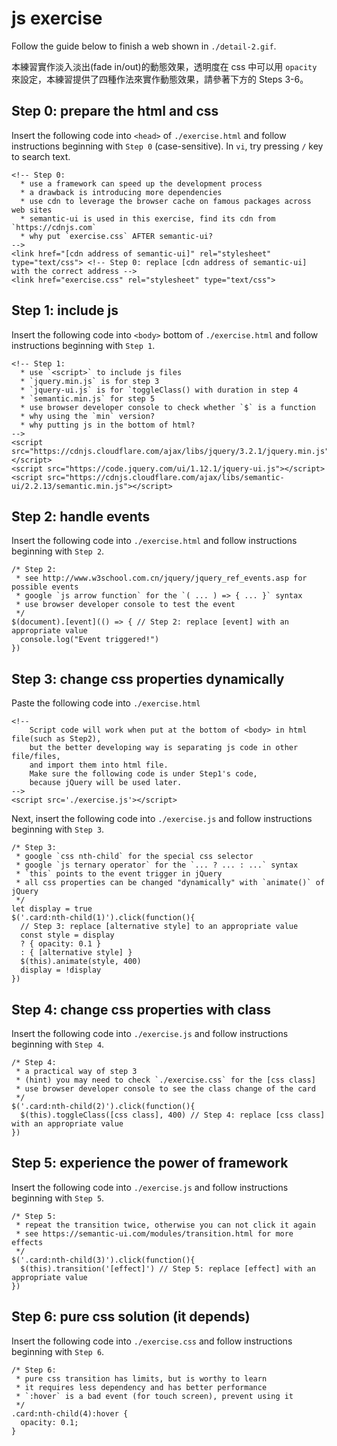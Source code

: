 # js exercise

Follow the guide below to finish a web shown in `./detail-2.gif`.

本練習實作淡入淡出(fade in/out)的動態效果，透明度在 css 中可以用 `opacity` 來設定，本練習提供了四種作法來實作動態效果，請參著下方的 Steps 3-6。

## Step 0: prepare the html and css

Insert the following code into `<head>` of `./exercise.html` and follow instructions beginning with `Step 0` (case-sensitive). In `vi`, try pressing `/` key to search text.

```
<!-- Step 0:
  * use a framework can speed up the development process
  * a drawback is introducing more dependencies
  * use cdn to leverage the browser cache on famous packages across web sites
  * semantic-ui is used in this exercise, find its cdn from `https://cdnjs.com`
  * why put `exercise.css` AFTER semantic-ui?
-->
<link href="[cdn address of semantic-ui]" rel="stylesheet" type="text/css"> <!-- Step 0: replace [cdn address of semantic-ui] with the correct address -->
<link href="exercise.css" rel="stylesheet" type="text/css">
```

## Step 1: include js

Insert the following code into `<body>` bottom of `./exercise.html` and follow instructions beginning with `Step 1`.

```
<!-- Step 1:
  * use `<script>` to include js files
  * `jquery.min.js` is for step 3
  * `jquery-ui.js` is for `toggleClass() with duration in step 4
  * `semantic.min.js` for step 5
  * use browser developer console to check whether `$` is a function
  * why using the `min` version?
  * why putting js in the bottom of html?
-->
<script src="https://cdnjs.cloudflare.com/ajax/libs/jquery/3.2.1/jquery.min.js"></script>
<script src="https://code.jquery.com/ui/1.12.1/jquery-ui.js"></script>
<script src="https://cdnjs.cloudflare.com/ajax/libs/semantic-ui/2.2.13/semantic.min.js"></script>
```

## Step 2: handle events

Insert the following code into `./exercise.html` and follow instructions beginning with `Step 2`.

```
/* Step 2:
 * see http://www.w3school.com.cn/jquery/jquery_ref_events.asp for possible events
 * google `js arrow function` for the `( ... ) => { ... }` syntax
 * use browser developer console to test the event
 */
$(document).[event](() => { // Step 2: replace [event] with an appropriate value
  console.log("Event triggered!")
})
```

## Step 3: change css properties dynamically

Paste the following code into `./exercise.html`
```
<!--
    Script code will work when put at the bottom of <body> in html file(such as Step2),
    but the better developing way is separating js code in other file/files,
    and import them into html file.
    Make sure the following code is under Step1's code,
    because jQuery will be used later.
-->
<script src='./exercise.js'></script>
```

Next, insert the following code into `./exercise.js` and follow instructions beginning with `Step 3`.

```
/* Step 3:
 * google `css nth-child` for the special css selector
 * google `js ternary operator` for the `... ? ... : ...` syntax
 * `this` points to the event trigger in jQuery
 * all css properties can be changed "dynamically" with `animate()` of jQuery
 */
let display = true
$('.card:nth-child(1)').click(function(){
  // Step 3: replace [alternative style] to an appropriate value
  const style = display
  ? { opacity: 0.1 }
  : { [alternative style] }
  $(this).animate(style, 400)
  display = !display
})
```

## Step 4: change css properties with class

Insert the following code into `./exercise.js` and follow instructions beginning with `Step 4`.

```
/* Step 4:
 * a practical way of step 3
 * (hint) you may need to check `./exercise.css` for the [css class]
 * use browser developer console to see the class change of the card
 */
$('.card:nth-child(2)').click(function(){
  $(this).toggleClass([css class], 400) // Step 4: replace [css class] with an appropriate value
})
```

## Step 5: experience the power of framework

Insert the following code into `./exercise.js` and follow instructions beginning with `Step 5`.

```
/* Step 5:
 * repeat the transition twice, otherwise you can not click it again
 * see https://semantic-ui.com/modules/transition.html for more effects
 */
$('.card:nth-child(3)').click(function(){
  $(this).transition('[effect]') // Step 5: replace [effect] with an appropriate value
})
```

## Step 6: pure css solution (it depends)

Insert the following code into `./exercise.css` and follow instructions beginning with `Step 6`.

```
/* Step 6:
 * pure css transition has limits, but is worthy to learn
 * it requires less dependency and has better performance
 * `:hover` is a bad event (for touch screen), prevent using it
 */
.card:nth-child(4):hover {
  opacity: 0.1;
}
```
